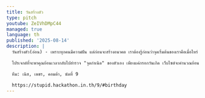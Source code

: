 ```yaml
---
title: วันสร้างตัว
type: pitch
youtube: ZeIVhDMpC44
managed: true
language: th
published: '2025-08-14'
description: |
  วันสร้างตัว(อ่อน) - เพราะทุกคนมีความฝัน แต่ก่อนจะสร้างอนาคต เราต้องรู้ก่อนว่าจุดเริ่มต้นของเราคือเมื่อไหร่

  โปรเจกต์ที่จะพาคุณย้อนเวลากลับไปสำรวจ "จุดกำเนิด" ของตัวเอง เพียงแค่กรอกวันเกิด เว็บไซต์จะคำนวณย้อนกลับไป 9 เดือน เพื่อค้นหาวันที่คุณถูก "สร้างตัว" ขึ้นมา พร้อมทั้งเชื่อมโยงกับวันสำคัญหรือเหตุการณ์พิเศษที่เกิดขึ้นในวันนั้น และใช้ AI สร้างสรรค์คำคมและบอกเล่าพลังพิเศษที่คุณอาจมีตั้งแต่ยังเป็นตัวอ่อน เป็นการมองย้อนชีวิตในมุมที่แปลกใหม่และเปี่ยมไปด้วยจินตนาการ

  ทีม: เนิส, เพชร, คอมต้า, นัดที่ 9

  https://stupid.hackathon.in.th/9/#birthday
---
```

